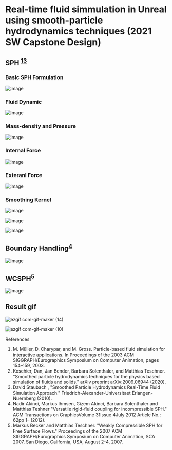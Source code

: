 # Real-time fluid simmulation in Unreal using smooth-particle hydrodynamics techniques (2021 SW Capstone Design)
 

## SPH <sup>[1](#footnote_1)</sup><sup>[3](#footnote_3)</sup> 
### Basic SPH Formulation
![image](https://user-images.githubusercontent.com/50435598/147324832-45ac5f63-0c88-4054-9e64-526e56135ca9.png)


### Fluid Dynamic
![image](https://user-images.githubusercontent.com/50435598/147325852-b65b7147-0bba-4908-8e9e-07b83e79803b.png)

### Mass-density and Pressure 
![image](https://user-images.githubusercontent.com/50435598/147324872-d26a6a3f-50fb-4e5c-9040-d0cda2c6d4ce.png)

### Internal Force
![image](https://user-images.githubusercontent.com/50435598/147324903-0dabfdd5-163d-413c-bc58-968c45e0098c.png)

### Exteranl Force
![image](https://user-images.githubusercontent.com/50435598/147324983-bf69dae9-de99-4482-ab1b-804ea878f4c1.png)


### Smoothing Kernel
![image](https://user-images.githubusercontent.com/50435598/147325055-c894f39c-432c-405d-b41e-e039ec547360.png)

![image](https://user-images.githubusercontent.com/50435598/147325091-d62d48e1-c569-492b-84db-c23ca320b812.png)

![image](https://user-images.githubusercontent.com/50435598/147325111-08f045b6-e280-4e51-b77b-42dc026a4d52.png)


## Boundary Handling<sup>[4](#footnote_4)</sup>
![image](https://user-images.githubusercontent.com/50435598/147325360-ec1e828d-630f-4c0e-86bb-36fbca9ad4ee.png)


## WCSPH<sup>[5](#footnote_5)</sup>
![image](https://user-images.githubusercontent.com/50435598/147325413-5cbaacb7-11f0-4527-b72a-6a59b9418a8f.png)


## Result gif
![ezgif com-gif-maker (14)](https://user-images.githubusercontent.com/50435598/147320960-b7167879-8d66-43bc-a3b7-ab531ecf4718.gif)

![ezgif com-gif-maker (10)](https://user-images.githubusercontent.com/50435598/147320971-bb61b287-c46e-451f-a58e-09b0e9121ae9.gif)


References
<ol>
<li id="footnote_1"> M. Müller, D. Charypar, and M. Gross. Particle-based fluid simulation for interactive applications. In Proceedings of the 2003 ACM SIGGRAPH/Eurographics Symposium on Computer Animation, pages 154–159, 2003.</li>
<li id="footnote_2">  Koschier, Dan, Jan Bender, Barbara Solenthaler, and Matthias Teschner. "Smoothed particle hydrodynamics techniques for the physics based simulation of fluids and solids." arXiv preprint arXiv:2009.06944 (2020).</li>
<li id="footnote_3"> David Staubach , "Smoothed Particle Hydrodynamics Real-Time Fluid Simulation Approach." Friedrich-Alexander-Universitaet Erlangen-Nuernberg (2010).</li>
<li id="footnote_4"> Nadir Akinci, Markus Ihmsen, Gizem Akinci, Barbara Solenthaler and Matthias Teshner "Versatile rigid-fluid coupling for incompressible SPH." ACM Transactions on GraphicsVolume 31Issue 4July 2012 Article No.: 62pp 1– (2012).</li>
<li id="footnote_5"> Markus Becker and Matthias Teschner. "Weakly Compressible SPH for Free Surface Flows." Proceedings of the 2007 ACM SIGGRAPH/Eurographics Symposium on Computer Animation, SCA 2007, San Diego, California, USA, August 2-4, 2007. </li>
</ol>
